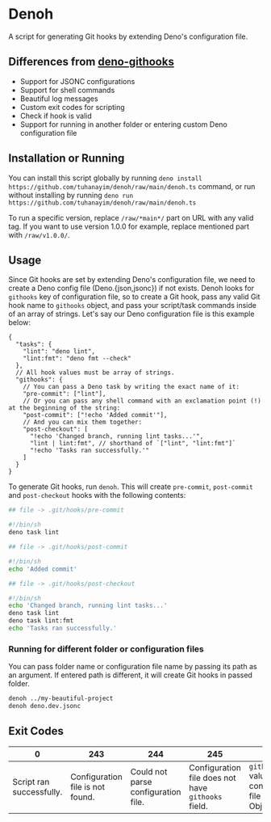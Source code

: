 # Denoh

A script for generating Git hooks by extending Deno's configuration file.

## Differences from [deno-githooks](https://github.com/deco-cx/deno-githooks)

- Support for JSONC configurations
- Support for shell commands
- Beautiful log messages
- Custom exit codes for scripting
- Check if hook is valid
- Support for running in another folder or entering custom Deno configuration file

## Installation or Running

You can install this script globally by running `deno install https://github.com/tuhanayim/denoh/raw/main/denoh.ts` command, or run without installing by running `deno run https://github.com/tuhanayim/denoh/raw/main/denoh.ts`

To run a specific version, replace `/raw/*main*/` part on URL with any valid tag. If you want to use version 1.0.0 for example, replace mentioned part with `/raw/v1.0.0/`.

## Usage

Since Git hooks are set by extending Deno's configuration file, we need to create a Deno config file (Deno.{json,jsonc}) if not exists. Denoh looks for `githooks` key of configuration file, so to create a Git hook, pass any valid Git hook name to `githooks` object, and pass your script/task commands inside of an array of strings. Let's say our Deno configuration file is this example below:

```jsonc
{
  "tasks": {
    "lint": "deno lint",
    "lint:fmt": "deno fmt --check"
  },
  // All hook values must be array of strings.
  "githooks": {
    // You can pass a Deno task by writing the exact name of it:
    "pre-commit": ["lint"],
    // Or you can pass any shell command with an exclamation point (!) at the beginning of the string:
    "post-commit": ["!echo 'Added commit'"],
    // And you can mix them together:
    "post-checkout": [
      "!echo 'Changed branch, running lint tasks...'",
      "lint | lint:fmt", // shorthand of `["lint", "lint:fmt"]`
      "!echo 'Tasks ran successfully.'"
    ]
  }
}
```

To generate Git hooks, run `denoh`. This will create `pre-commit`, `post-commit` and `post-checkout` hooks with the following contents:

```sh
## file -> .git/hooks/pre-commit

#!/bin/sh
deno task lint

## file -> .git/hooks/post-commit

#!/bin/sh
echo 'Added commit'

## file -> .git/hooks/post-checkout

#!/bin/sh
echo 'Changed branch, running lint tasks...'
deno task lint
deno task lint:fmt
echo 'Tasks ran successfully.'
```

### Running for different folder or configuration files

You can pass folder name or configuration file name by passing its path as an argument. If entered path is different, it will create Git hooks in passed folder.

```sh
denoh ../my-beautiful-project
denoh deno.dev.jsonc
```

## Exit Codes

| 0                        | 243                              | 244                                 | 245                                                | 246                                                      | 247              | 248                                   | 255            |
| ------------------------ | -------------------------------- | ----------------------------------- | -------------------------------------------------- | -------------------------------------------------------- | ---------------- | ------------------------------------- | -------------- |
| Script ran successfully. | Configuration file is not found. | Could not parse configuration file. | Configuration file does not have `githooks` field. | `githooks` value on configuration file is not an Object. | No hook created. | Entered path is not a Git repository. | Unknown error. |
